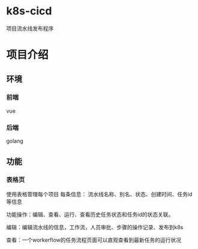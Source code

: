 # k8s-cicd

项目流水线发布程序

# 项目介绍

## 环境

### 前端

vue

### 后端

golang

## 功能

### 表格页

使用表格管理每个项目
每条信息： 流水线名称、别名、状态、创建时间、任务id等信息 

功能操作：编辑、查看、运行、查看历史任务状态和任务id的状态关联。

编辑：编辑流水线的信息，工作流，人员审批、步骤的操作记录、发布到k8s

查看：一个workerflow的任务流程页面可以直观查看到最新任务的运行状况
